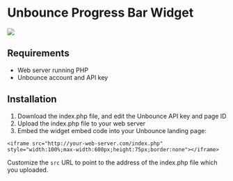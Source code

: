 # Unbounce Progress Bar Widget

![](https://www.dropbox.com/s/snkh2evt0a2fx4a/Screenshot%202020-04-17%2020.34.01.png?dl=1)

## Requirements

* Web server running PHP
* Unbounce account and API key

## Installation

1. Download the index.php file, and edit the Unbounce API key and page ID
2. Upload the index.php file to your web server
3. Embed the widget embed code into your Unbounce landing page:

```
<iframe src="http://your-web-server.com/index.php" style="width:100%;max-width:600px;height:75px;border:none"></iframe>
```

Customize the `src` URL to point to the address of the index.php file which you uploaded.
